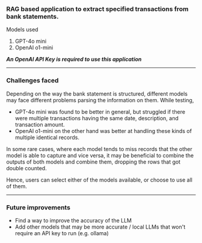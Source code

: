 ### RAG based application to extract specified transactions from bank statements.  
Models used 
1. GPT-4o mini
2. OpenAI o1-mini

***An OpenAI API Key is required to use this application***

---

### **Challenges faced**  
Depending on the way the bank statement is structured, different models may face different problems parsing the information on them.
While testing, 
- GPT-4o mini was found to be better in general, but struggled if there were multiple transactions having the same date, description, and transaction amount.  
- OpenAI o1-mini on the other hand was better at handling these kinds of multiple identical records.

In some rare cases, where each model tends to miss records that the other model is able to capture and vice versa, it may be beneficial to combine the outputs of both models and combine them, dropping the rows that got double counted.

Hence, users can select either of the models available, or choose to use all of them.

---

### **Future improvements**
- Find a way to improve the accuracy of the LLM
- Add other models that may be more accurate / local LLMs that won't require an API key to run (e.g. ollama)
